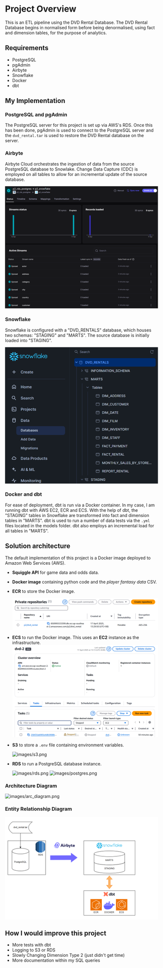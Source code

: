 # Project Overview 
This is an ETL pipeline using the DVD Rental Database. The DVD Rental Database begins in normalised form before being denormalised, using fact and dimension tables, for the purpose of analytics.

## Requirements
- PostgreSQL
- pgAdmin
- Airbyte
- Snowflake
- Docker
- dbt

## My Implementation

### PostgreSQL and pgAdmin
The PostgreSQL server for this project is set up via AWS's RDS. Once this has been done, pgAdmin is used to connect to the PostgreSQL server and the `dvd_rental.tar` is used to restore the DVD Rental database on the server.

### Airbyte
Airbyte Cloud orchestrates the ingestion of data from the source PostgreSQL database to Snowlake. Change Data Capture (CDC) is employed on all tables to allow for an incremental update of the source database.

![images/airbyte.png](images/airbyte.png)

### Snowflake
Snowflake is configured with a "DVD_RENTALS" database, which houses two schemas: "STAGING" and "MARTS". The source database is initially loaded into "STAGING".

![images/snowflake.png](images/snowflake.png)
### Docker and dbt
For ease of deployment, dbt is run via a Docker container. In my case, I am running dbt with AWS EC2, ECR and ECS. With the help of dbt, the "STAGING" tables in Snowflake are transformed into fact and dimension tables in "MARTS". dbt is used to run a number of data tests via the `.yml` files located in the models folder. dbt also employs an incremental load for all tables in "MARTS". 

## Solution architecture
The default implementation of this project is a Docker image deployed to Amazon Web Services (AWS).

- **Squiggle API** for game data and odds data.
- **Docker image** containing python code and the *player fantasy data* CSV.
- **ECR** to store the Docker image.

    ![images/ecr.png](images/ecr.png)
- **ECS** to run the Docker image. This uses an **EC2** instance as the infrastructure.
    ![images/ecs.png](images/ecs.png)
- **S3** to store a `.env` file containing environment variables.

    ![images/s3.png](images/s3.png)
- **RDS** to run a PostgreSQL database instance.

    ![images/rds.png](images/rds.png)
    ![images/postgres.png](images/postgres.png)

### Architecture Diagram
![images/arc_diagram.png](images/arc_diagram.png)

### Entity Relationship Diagram

![images/er_diagram.png](images/er_diagram.png)

## How I would improve this project
- More tests with dbt
- Logging to S3 or RDS
- Slowly Changing Dimension Type 2 (just didn't get time)
- More documentation within my SQL queries
